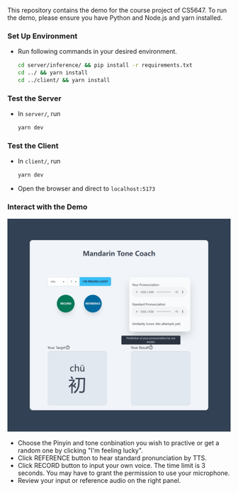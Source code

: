 This repository contains the demo for the course project of CS5647. To run the demo, please ensure you have Python and Node.js and yarn installed.

### Set Up Environment

- Run following commands in your desired environment.

  ```bash
  cd server/inference/ && pip install -r requirements.txt
  cd ../ && yarn install
  cd ../client/ && yarn install
  ```

### Test the Server

* In `server/`, run
  ```bash
  yarn dev
  ```

### Test the Client

* In `client/`, run

  ```bash
  yarn dev
  ```
* Open the browser and direct to `localhost:5173`

### Interact with the Demo

![Demo Interface](screenshot.png)

- Choose the Pinyin and tone conbination you wish to practive or get a random one by clicking "I'm feeling lucky".
- Click REFERENCE button to hear standard pronunciation by TTS.
- Click RECORD button to input your own voice. The time limit is 3 seconds. You may have to grant the permission to use your microphone.
- Review your input or reference audio on the right panel.
